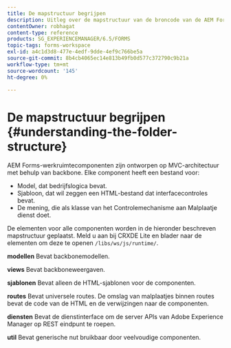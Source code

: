 ```yaml
---
title: De mapstructuur begrijpen
description: Uitleg over de mapstructuur van de broncode van de AEM Forms-werkruimte die moet worden aangepast.
contentOwner: robhagat
content-type: reference
products: SG_EXPERIENCEMANAGER/6.5/FORMS
topic-tags: forms-workspace
exl-id: a4c1d3d8-477e-4edf-9dde-4ef9c766be5a
source-git-commit: 8b4cb4065ec14e813b49fb0d577c372790c9b21a
workflow-type: tm+mt
source-wordcount: '145'
ht-degree: 0%

---
```


# De mapstructuur begrijpen {#understanding-the-folder-structure}

AEM Forms-werkruimtecomponenten zijn ontworpen op MVC-architectuur met behulp van backbone. Elke component heeft een bestand voor:

* Model, dat bedrijfslogica bevat.
* Sjabloon, dat wil zeggen een HTML-bestand dat interfacecontroles bevat.
* De mening, die als klasse van het Controlemechanisme aan Malplaatje dienst doet.

De elementen voor alle componenten worden in de hieronder beschreven mapstructuur geplaatst. Meld u aan bij CRXDE Lite en blader naar de elementen om deze te openen `/libs/ws/js/runtime/`.

**modellen** Bevat backbonemodellen.

**views** Bevat backboneweergaven.

**sjablonen** Bevat alleen de HTML-sjablonen voor de componenten.

**routes** Bevat universele routes. De omslag van malplaatjes binnen routes bevat de code van de HTML en de verwijzingen naar de componenten.

**diensten** Bevat de dienstinterface om de server APIs van Adobe Experience Manager op REST eindpunt te roepen.

**util** Bevat generische nut bruikbaar door veelvoudige componenten.
